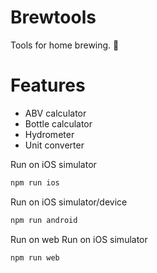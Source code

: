 # Brewtools
Tools for home brewing. 🍺

# Features
- ABV calculator
- Bottle calculator
- Hydrometer
- Unit converter


Run on iOS simulator
```bash
npm run ios
```

Run on iOS simulator/device
```bash
npm run android
```

Run on web
Run on iOS simulator
```bash
npm run web
```
